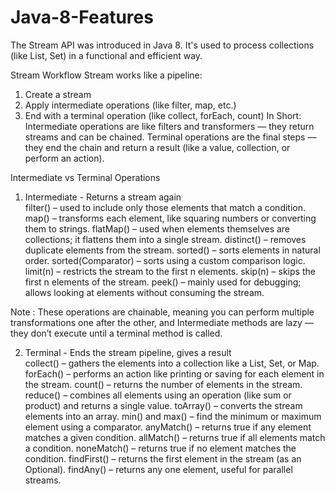 # Java-8-Features
The Stream API was introduced in Java 8. It's used to process collections (like List, Set) in a functional and efficient way.

Stream Workflow
Stream works like a pipeline:
1. Create a stream
2. Apply intermediate operations (like filter, map, etc.)
3. End with a terminal operation (like collect, forEach, count)
In Short:
Intermediate operations are like filters and transformers — they return streams and can be chained. 
Terminal operations are the final steps — they end the chain and return a result (like a value, collection, or perform an action).

Intermediate vs Terminal Operations
1. Intermediate	- Returns a stream again	
filter() – used to include only those elements that match a condition.
map() – transforms each element, like squaring numbers or converting them to strings.
flatMap() – used when elements themselves are collections; it flattens them into a single stream.
distinct() – removes duplicate elements from the stream.
sorted() – sorts elements in natural order.
sorted(Comparator) – sorts using a custom comparison logic.
limit(n) – restricts the stream to the first n elements.
skip(n) – skips the first n elements of the stream.
peek() – mainly used for debugging; allows looking at elements without consuming the stream.

Note : These operations are chainable, meaning you can perform multiple transformations one after the other, 
and  Intermediate methods are lazy — they don’t execute until a terminal method is called.

2. Terminal - Ends the stream pipeline, gives a result	
collect() – gathers the elements into a collection like a List, Set, or Map.
forEach() – performs an action like printing or saving for each element in the stream.
count() – returns the number of elements in the stream.
reduce() – combines all elements using an operation (like sum or product) and returns a single value.
toArray() – converts the stream elements into an array.
min() and max() – find the minimum or maximum element using a comparator.
anyMatch() – returns true if any element matches a given condition.
allMatch() – returns true if all elements match a condition.
noneMatch() – returns true if no element matches the condition.
findFirst() – returns the first element in the stream (as an Optional).
findAny() – returns any one element, useful for parallel streams.
